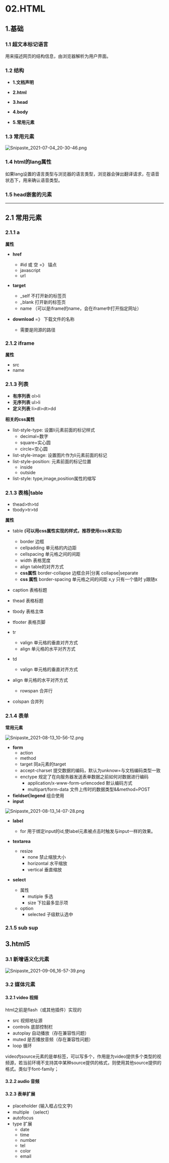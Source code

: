# 02.HTML

## 1.基础

### 1.1 超文本标记语言

用来描述网页的结构信息，由浏览器解析为用户界面。

### 1.2 结构

- **1.文档声明  <!doctype html>**

- **2.html** 

- **3.head**

- **4.body**
- **5.常用元素** 

### 1.3 常用元素

![Snipaste_2021-07-04_20-30-46.png](./imgs/Snipaste_2021-07-04_20-30-46.png)

### 1.4 html的lang属性

如果lang设置的语言类型与浏览器的语言类型，浏览器会弹出翻译请求，在语音状态下，用来确认语音类型。

### 1.5 head嵌套的元素

------

## 2.1 常用元素

### 2.1.1 a 

**属性**

- **href**
  - #id 或 空   =》 锚点
  - javascript
  - url

- **target**
  - _self  不打开新的标签页
  - _blank  打开新的标签页
  - name  （可以是iframe的name，会在iframe中打开指定网址）
- **download** =》 下载文件的名称
  - 需要是同源的路径

### 2.1.2 iframe

**属性**

- src
- name

### 2.1.3 列表

- **有序列表**    ol>li
- **无序列表**    ul>li
- **定义列表**    li>dl>dt>dd

**相关的css属性**

- list-style-type:  设置li元素前面的标记样式
  - decimal=数字
  - square=实心圆
  - circle=空心圆
- list-style-image:  设置图片作为li元素前面的标记
- list-style-position:   元素前面的标记位置
  - inside
  - outside
- list-style:  type,image,position属性的缩写

### 2.1.3  表格|table

- thead>th>td
- tbody>tr>td

**属性**

- table **(可以用css属性实现的样式，推荐使用css来实现)**

  - border     边框
  - cellpadding    单元格的内边距
  - cellspacing    单元格之间的间距
  - width  表格宽度
  - align    table的对齐方式
  - **css属性**  border-collapse   边框合并|分离   collapse|separate
  - **css 属性** border-spacing   单元格之间的间距  x,y  只有一个值时 y跟随x

- caption 表格标题

- thead   表格标题

- tbody    表格主体

- tfooter   表格页脚

- tr 

  - valign  单元格的垂直对齐方式
  - align  单元格的水平对齐方式

- td

  - valign   单元格的垂直对齐方式
- align   单元格的水平对齐方式
  - rowspan  合并行
- colspan   合并列

### 2.1.4  表单

**常用元素**

![Snipaste_2021-08-13_10-56-12.png](./imgs/Snipaste_2021-08-13_10-56-12.png)

- **form**
  - action
  - method
  - target   同a元素的target
  - accept-charset   提交数据的编码，默认为unknow=与文档编码类型一致
  - enctype  规定了在向服务器发送表单数据之前如何对数据进行编码
    - application/x-www-form-urlencoded 默认编码方式
    - multipart/form-data 文件上传时的数据类型&&method=POST
- **fieldset**|**legend**  组合使用
- **input**

![Snipaste_2021-08-13_14-07-28.png](./imgs/Snipaste_2021-08-13_14-07-28.png)

- **label** 

  - for  用于绑定input的id,使label元素被点击时触发与input一样的效果。

- **textarea** 

  - resize
    - none  禁止缩放大小
    - horizontal  水平缩放
    - vertical   垂直缩放

- **select**

  - 属性
    - mutiple    多选
    - size    下拉最多显示项
  - option
    - selected  子级默认选中
### 2.1.5 sub sup

## 3.html5

### 3.1 新增语义化元素

![Snipaste_2021-09-06_16-57-39.png](./imgs/Snipaste_2021-09-06_16-57-39.png)

### 3.2 媒体元素

#### 3.2.1  video  视频

html之前是flash（或其他插件）实现的

- src 视频地址源
- controls 底部控制栏
- autoplay 自动播放（存在兼容性问题）
- muted  是否播放音频（存在兼容性问题）
- loop 循环

video内source元素的是单标签，可以写多个，作用是为video提供多个类型的视频源，若当前环境不支持其中某种source提供的格式，则使用其他source提供的格式。类似于font-family；

#### 3.2.2 audio 音频

#### 3.2.3 表单扩展

- placeholder  (输入框占位文字)
- multiple （select）
- autofocus 
- type 扩展
  - date
  - time
  - number
  - tel
  - color
  - email





  

  

  

